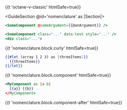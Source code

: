 <p>{{t 'octane-v-classic' htmlSafe=true}}</p>


<GuideSection @id='nomenclature' as |Section|>
  <Section @id='angle-brackets'>

  </Section>

  <Section @id='nested-components'>
  </Section>

  <Section @id='namespaced-components'>
  </Section>

  <Section @id='arguments'>

```hbs
<SomeComponent @someArgument={{@anArgument}} />
```

  </Section>

  <Section @id='attributes'>

```hbs
<SomeComponent class="..." data-test style="..." />
<div class="...">
```

  </Section>

  <Section @id='this'>
  </Section>

  <Section @id='block'>

  <p>{{t 'nomenclature.block.curly' htmlSafe=true}}</p>

```hbs
{{#let (array 1 2 3) as |threeItems|}}
  {{threeItems}}
{{/let}}
```

  <p>{{t 'nomenclature.block.component' htmlSafe=true}}</p>

```hbs
<MyComponent as |a b|
  {{a}} {{b}}
</MyComponent>
```

  <p>{{t 'nomenclature.block.component-after' htmlSafe=true}}</p>

  </Section>

  <Section @id='named-block'>
  </Section>

  <Section @id='yield'>
  </Section>

</GuideSection>

